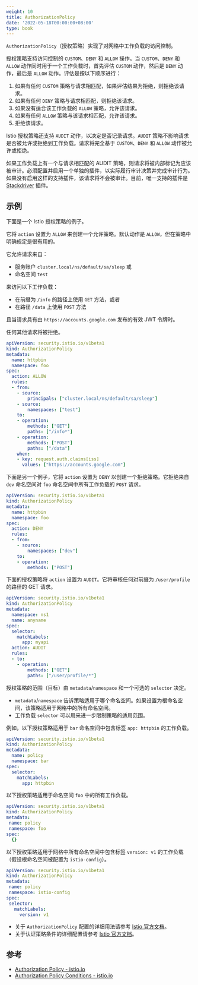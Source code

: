 ```yaml
---
weight: 10
title: AuthorizationPolicy
date: '2022-05-18T00:00:00+08:00'
type: book
---
```


`AuthorizationPolicy`（授权策略）实现了对网格中工作负载的访问控制。

授权策略支持访问控制的 `CUSTOM`、`DENY` 和 `ALLOW` 操作。当 `CUSTOM`、`DENY` 和 `ALLOW` 动作同时用于一个工作负载时，首先评估 `CUSTOM` 动作，然后是 `DENY` 动作，最后是 `ALLOW` 动作。评估是按以下顺序进行：

1. 如果有任何 `CUSTOM` 策略与请求相匹配，如果评估结果为拒绝，则拒绝该请求。
2. 如果有任何 `DENY` 策略与请求相匹配，则拒绝该请求。
3. 如果没有适合该工作负载的 `ALLOW` 策略，允许该请求。
4. 如果有任何 `ALLOW` 策略与该请求相匹配，允许该请求。
5. 拒绝该请求。

Istio 授权策略还支持 `AUDIT` 动作，以决定是否记录请求。`AUDIT` 策略不影响请求是否被允许或拒绝到工作负载。请求将完全基于 `CUSTOM`、`DENY` 和 `ALLOW` 动作被允许或拒绝。

如果工作负载上有一个与请求相匹配的 AUDIT 策略，则请求将被内部标记为应该被审计。必须配置并启用一个单独的插件，以实际履行审计决策并完成审计行为。如果没有启用这样的支持插件，该请求将不会被审计。目前，唯一支持的插件是 [Stackdriver](https://preliminary.istio.io/latest/docs/reference/config/proxy_extensions/stackdriver/) 插件。

## 示例

下面是一个 Istio 授权策略的例子。

它将 `action` 设置为 `ALLOW` 来创建一个允许策略。默认动作是 `ALLOW`，但在策略中明确规定是很有用的。

它允许请求来自：

- 服务账户 `cluster.local/ns/default/sa/sleep` 或
- 命名空间 `test`

来访问以下工作负载：

- 在前缀为 `/info` 的路径上使用 `GET` 方法，或者
- 在路径 `/data` 上使用 `POST` 方法

且当请求具有由 `https://accounts.google.com` 发布的有效 JWT 令牌时。

任何其他请求将被拒绝。

```yaml
apiVersion: security.istio.io/v1beta1
kind: AuthorizationPolicy
metadata:
  name: httpbin
  namespace: foo
spec:
  action: ALLOW
  rules:
  - from:
    - source:
        principals: ["cluster.local/ns/default/sa/sleep"]
    - source:
        namespaces: ["test"]
    to:
    - operation:
        methods: ["GET"]
        paths: ["/info*"]
    - operation:
        methods: ["POST"]
        paths: ["/data"]
    when:
    - key: request.auth.claims[iss]
      values: ["https://accounts.google.com"]
```

下面是另一个例子，它将 `action` 设置为 `DENY` 以创建一个拒绝策略。它拒绝来自 `dev` 命名空间对 `foo` 命名空间中所有工作负载的 `POST` 请求。

```yaml
apiVersion: security.istio.io/v1beta1
kind: AuthorizationPolicy
metadata:
  name: httpbin
  namespace: foo
spec:
  action: DENY
  rules:
  - from:
    - source:
        namespaces: ["dev"]
    to:
    - operation:
        methods: ["POST"]
```

下面的授权策略将 `action` 设置为 `AUDIT`。它将审核任何对前缀为 `/user/profile` 的路径的 GET 请求。

```yaml
apiVersion: security.istio.io/v1beta1
kind: AuthorizationPolicy
metadata:
  namespace: ns1
  name: anyname
spec:
  selector:
    matchLabels:
      app: myapi
  action: AUDIT
  rules:
  - to:
    - operation:
        methods: ["GET"]
        paths: ["/user/profile/*"]
```

授权策略的范围（目标）由 `metadata`/`namespace` 和一个可选的 `selector` 决定。

- `metadata`/`namespace` 告诉策略适用于哪个命名空间。如果设置为根命名空间，该策略适用于网格中的所有命名空间。
- 工作负载 `selector` 可以用来进一步限制策略的适用范围。

例如，以下授权策略适用于 `bar` 命名空间中包含标签 `app: httpbin` 的工作负载。

```yaml
apiVersion: security.istio.io/v1beta1
kind: AuthorizationPolicy
metadata:
  name: policy
  namespace: bar
spec:
  selector:
    matchLabels:
      app: httpbin
```

以下授权策略适用于命名空间 `foo` 中的所有工作负载。

```yaml
apiVersion: security.istio.io/v1beta1
kind: AuthorizationPolicy
metadata:
 name: policy
 namespace: foo
spec:
  {}
```

以下授权策略适用于网格中所有命名空间中包含标签 `version: v1` 的工作负载（假设根命名空间被配置为 `istio-config`）。

```yaml
apiVersion: security.istio.io/v1beta1
kind: AuthorizationPolicy
metadata:
 name: policy
 namespace: istio-config
spec:
 selector:
   matchLabels:
     version: v1
```

- 关于 `AuthorizationPolicy` 配置的详细用法请参考 [Istio 官方文档](https://istio.io/latest/docs/reference/config/security/authorization-policy/)。
- 关于认证策略条件的详细配置请参考 [Istio 官方文档](https://preliminary.istio.io/latest/docs/reference/config/security/conditions/)。

## 参考

- [Authorization Policy - istio.io](https://istio.io/latest/docs/reference/config/security/authorization-policy/)
- [Authorization Policy Conditions - istio.io](https://istio.io/latest/docs/reference/config/security/conditions/)